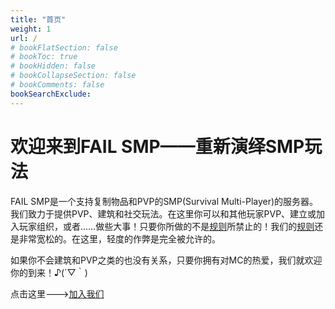 ```yaml
---
title: "首页"
weight: 1
url: /
# bookFlatSection: false
# bookToc: true
# bookHidden: false
# bookCollapseSection: false
# bookComments: false
bookSearchExclude: 
---
```


# 欢迎来到FAIL SMP——重新演绎SMP玩法

FAIL SMP是一个支持复制物品和PVP的SMP(Survival Multi-Player)的服务器。我们致力于提供PVP、建筑和社交玩法。在这里你可以和其他玩家PVP、建立或加入玩家组织，或者……做些大事！只要你所做的不是[规则](https://failsmp.github.io/docs/server_rules.md)所禁止的！我们的[规则](https://failsmp.github.io/docs/server_rules.md)还是非常宽松的。在这里，轻度的作弊是完全被允许的。

如果你不会建筑和PVP之类的也没有关系，只要你拥有对MC的热爱，我们就欢迎你的到来！♪(´▽｀)

点击这里--->[加入我们](https://failsmp.github.io/docs/join_us)